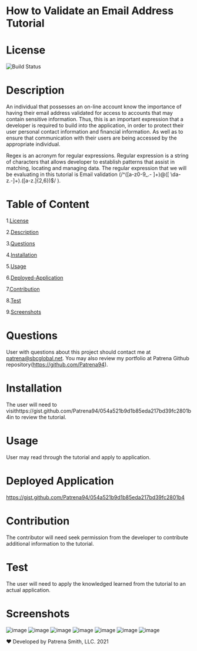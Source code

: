 # How to Validate an Email Address Tutorial

# License
   
![Build Status](https://img.shields.io/github/license/Patrena94/Regex-Tutorial)  


 # Description
An individual that possesses an on-line account know the importance of having their email address validated for access to accounts that may contain sensitive information.  Thus, this is an important expression that a developer is required to build into the application, in order to protect their user personal contact information and financial information. As well as to ensure that communication with their users are being accessed by the appropriate individual.  

Regex is an acronym for regular expressions.  Regular expression is a string of characters that allows developer to establish patterns that assist in matching, locating and managing data.
The regular expression that we will be evaluating in this tutorial is Email validation (/^([a-z0-9_\.- ]+)@([ \da-z\.-]+)\.([a-z\.]{2,6})$/ ).



 # Table of Content 
 1.[License](#License)

 2.[Description](#Description)

 3.[Questions](#Questions)

 4.[Installation](#Installation)

 5.[Usage](#Usage)

 6.[Deployed-Application](#Deployed-Application)

 7.[Contribution](#Contribution)

 8.[Test](#Test)

 9.[Screenshots](#Screenshots)

 # Questions  

 User with questions about this project should contact me at patrena@sbcglobal.net.  You may also review my portfolio at Patrena Github repository(https://github.com/Patrena94). 
 

 
# Installation
 The user will need to visithttps://gist.github.com/Patrena94/054a521b9d1b85eda217bd39fc2801b4in to review the tutorial.

# Usage

User may read through the tutorial and apply to application. 

# Deployed Application

https://gist.github.com/Patrena94/054a521b9d1b85eda217bd39fc2801b4
  
# Contribution
The contributor will need seek permission from the developer to contribute additional information to the tutorial. 

# Test
The user will need to apply the knowledged learned from the tutorial to an actual application.  

# Screenshots
![image](https://user-images.githubusercontent.com/83892241/132116606-3b6b053b-c4c0-4506-9013-94a39f99a8c7.png)
![image](https://user-images.githubusercontent.com/83892241/132116611-a669404c-af5c-495f-a41f-0004698abcde.png)
![image](https://user-images.githubusercontent.com/83892241/132116613-d8095dfc-50bc-43fc-9e6e-b691c5dde7c1.png)
![image](https://user-images.githubusercontent.com/83892241/132116617-08ff44d5-e45d-4b20-a1fe-8a90be27480e.png)
![image](https://user-images.githubusercontent.com/83892241/132116623-67a64eaf-219e-43d2-aa8d-a0ec7264e56d.png)
![image](https://user-images.githubusercontent.com/83892241/132116631-cd49b82d-729c-4eca-abcc-0d8595d1e052.png)
![image](https://user-images.githubusercontent.com/83892241/132116641-8fab8bb5-4006-43c4-bc6f-758782a15756.png)

❤️ Developed by Patrena Smith, LLC. 2021
